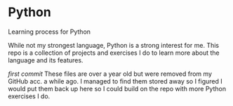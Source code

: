 # Python
Learning process for Python

While not my strongest language, Python is a strong interest for me. This repo is a collection of projects and exercises I do to learn more about the language and its features.

*first commit*
These files are over a year old but were removed from my GitHub acc. a while ago. I managed to find them stored away so I figured I would put them back up here so I could build on the repo with more Python exercises I do.
